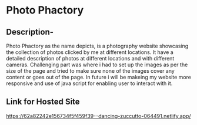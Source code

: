 <h1> Photo Phactory </h1>
<h2> Description- </h2>
<p> Photo Phactory as the name depicts, is a photography website showcasing the collection of photos clicked by me at different locations. It have a detailed description of photos at different locations and with different cameras. Challenging part was where i had to set up the images as per the size of the page and tried to make sure none of the images cover any content or goes out of the page. In future i will be makeing my website more responsive and use of java script for enabling user to interact with it. </p>
<h2> Link for Hosted Site </h2>
<a href="https://62a82242e156734f5f459f39--dancing-zuccutto-064491.netlify.app/"> https://62a82242e156734f5f459f39--dancing-zuccutto-064491.netlify.app/ </a>
